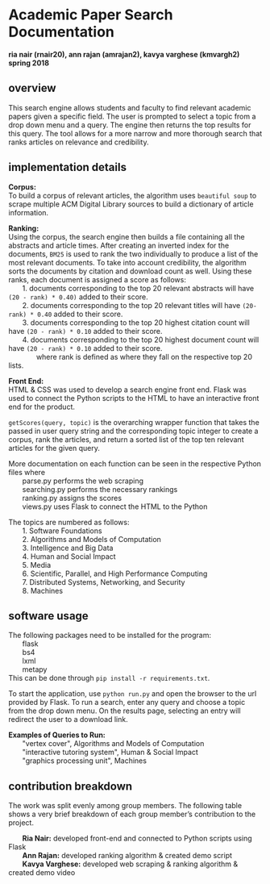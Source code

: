 # Academic Paper Search Documentation
**ria nair (rnair20), ann rajan (amrajan2), kavya varghese (kmvargh2)**  
**spring 2018**  

## overview

This search engine allows students and faculty to find relevant academic papers given a specific field. The user is prompted to select a topic from a drop down menu and a query. The engine then returns the top results for this query. The tool allows for a more narrow and more thorough search that ranks articles on relevance and credibility.

## implementation details

**Corpus:**  
To build a corpus of relevant articles, the algorithm uses `beautiful soup` to scrape multiple ACM Digital Library sources to build a dictionary of article information.   

**Ranking:**    
Using the corpus, the search engine then builds a file containing all the abstracts and article times. After creating an inverted index for the documents, `BM25` is used to rank the two individually to produce a list of the most relevant documents. To take into account credibility, the algorithm sorts the documents by citation and download count as well. Using these ranks, each document is assigned a score as follows:  
&nbsp;&nbsp;&nbsp;&nbsp;&nbsp;&nbsp; 1. documents corresponding to the top 20 relevant abstracts will have `(20 - rank) * 0.40)` added to their score.  
&nbsp;&nbsp;&nbsp;&nbsp;&nbsp;&nbsp; 2. documents corresponding to the top 20 relevant titles will have `(20-rank) * 0.40` added to their score.  
&nbsp;&nbsp;&nbsp;&nbsp;&nbsp;&nbsp; 3. documents corresponding to the top 20 highest citation count will have `(20 - rank) * 0.10` added to their score.  
&nbsp;&nbsp;&nbsp;&nbsp;&nbsp;&nbsp; 4. documents corresponding to the top 20 highest document count will have `(20 - rank) * 0.10` added to their score.  
&nbsp;&nbsp;&nbsp;&nbsp;&nbsp;&nbsp; &nbsp;&nbsp;&nbsp;&nbsp;&nbsp;&nbsp; where rank is defined as where they fall on the respective top 20 lists.   

**Front End:**  
HTML & CSS was used to develop a search engine front end. Flask was used to connect the Python scripts to the HTML to have an interactive front end for the product.  

`getScores(query, topic)` is the overarching wrapper function that takes the passed in user query string and the corresponding topic integer to create a corpus, rank the articles, and return a sorted list of the top ten relevant articles for the given query.  

More documentation on each function can be seen in the respective Python files where  
&nbsp;&nbsp;&nbsp;&nbsp;&nbsp;&nbsp; parse.py performs the web scraping  
&nbsp;&nbsp;&nbsp;&nbsp;&nbsp;&nbsp; searching.py performs the necessary rankings  
&nbsp;&nbsp;&nbsp;&nbsp;&nbsp;&nbsp; ranking.py assigns the scores  
&nbsp;&nbsp;&nbsp;&nbsp;&nbsp;&nbsp; views.py uses Flask to connect the HTML to the Python  

The topics are numbered as follows:  
&nbsp;&nbsp;&nbsp;&nbsp;&nbsp;&nbsp; 1. Software Foundations  
&nbsp;&nbsp;&nbsp;&nbsp;&nbsp;&nbsp; 2. Algorithms and Models of Computation  
&nbsp;&nbsp;&nbsp;&nbsp;&nbsp;&nbsp; 3. Intelligence and Big Data  
&nbsp;&nbsp;&nbsp;&nbsp;&nbsp;&nbsp; 4. Human and Social Impact  
&nbsp;&nbsp;&nbsp;&nbsp;&nbsp;&nbsp; 5. Media  
&nbsp;&nbsp;&nbsp;&nbsp;&nbsp;&nbsp; 6. Scientific, Parallel, and High Performance Computing  
&nbsp;&nbsp;&nbsp;&nbsp;&nbsp;&nbsp; 7. Distributed Systems, Networking, and Security  
&nbsp;&nbsp;&nbsp;&nbsp;&nbsp;&nbsp; 8. Machines  

## software usage

The following packages need to be installed for the program:  
&nbsp;&nbsp;&nbsp;&nbsp;&nbsp;&nbsp; flask  
&nbsp;&nbsp;&nbsp;&nbsp;&nbsp;&nbsp; bs4  
&nbsp;&nbsp;&nbsp;&nbsp;&nbsp;&nbsp; lxml  
&nbsp;&nbsp;&nbsp;&nbsp;&nbsp;&nbsp; metapy  
This can be done through `pip install -r requirements.txt`.  

To start the application, use `python run.py` and open the browser to the url provided by Flask. To run a search, enter any query and choose a topic from the drop down menu. On the results page, selecting an entry will redirect the user to a download link.  

**Examples of Queries to Run:**  
&nbsp;&nbsp;&nbsp;&nbsp;&nbsp;&nbsp; "vertex cover", Algorithms and Models of Computation  
&nbsp;&nbsp;&nbsp;&nbsp;&nbsp;&nbsp; "interactive tutoring system", Human & Social Impact  
&nbsp;&nbsp;&nbsp;&nbsp;&nbsp;&nbsp; "graphics processing unit", Machines  

## contribution breakdown

The work was split evenly among group members. The following table shows a very brief breakdown of each group member’s contribution to the project.  

&nbsp;&nbsp;&nbsp;&nbsp;&nbsp;&nbsp; **Ria Nair:** developed front-end and connected to Python scripts using Flask  
&nbsp;&nbsp;&nbsp;&nbsp;&nbsp;&nbsp; **Ann Rajan:** developed ranking algorithm & created demo script  
&nbsp;&nbsp;&nbsp;&nbsp;&nbsp;&nbsp; **Kavya Varghese:** developed web scraping & ranking algorithm & created demo video

